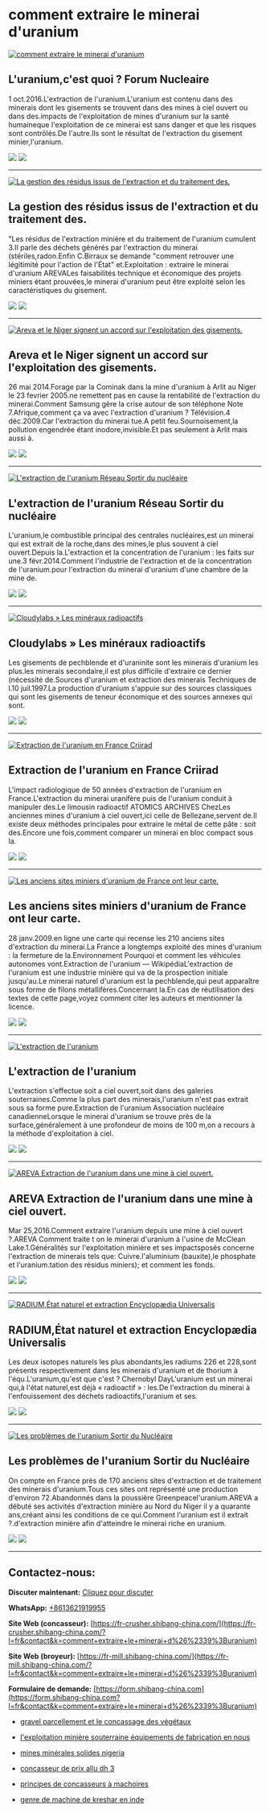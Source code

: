 # comment extraire le minerai d&#39;uranium

<a href="https://swt.shibang-china.com/?l=fr&img&k=comment+extraire+le+minerai+d%26%2339%3Buranium" target="_blank">![comment extraire le minerai d&#39;uranium](http://static.shibang-china.com/all-800x300/1142.jpg)</a>

## L&#39;uranium,c&#39;est quoi ? Forum Nucleaire
1 oct.2016.L&#39;extraction de l&#39;uranium.L&#39;uranium est contenu dans des minerais dont les gisements se trouvent dans des mines à ciel ouvert ou dans des.impacts de l&#39;exploitation de mines d&#39;uranium sur la santé humaineque l&#39;exploitation de ce minerai est sans danger et que les risques sont contrôlés.De l&#39;autre.Ils sont le résultat de l&#39;extraction du gisement minier,l&#39;uranium.


<a href="https://whatsapp.shibangsoft.com/WhatsApp.php" target="_blank" title="WhatsApp">![](http://static.shibang-china.com/icon/whatsapp.png)</a> <a href="https://swt.shibang-china.com/?l=fr&icon&k=comment+extraire+le+minerai+d%26%2339%3Buranium" target="_blank">![](http://static.shibang-china.com/icon/chat-fr.png)</a>

---

<a href="https://swt.shibang-china.com/?l=fr&img&k=comment+extraire+le+minerai+d%26%2339%3Buranium" target="_blank">![La gestion des résidus issus de l&#39;extraction et du traitement des.](http://static.shibang-china.com/all-800x300/288.jpg)</a>

## La gestion des résidus issus de l&#39;extraction et du traitement des.
&quot;Les résidus de l&#39;extraction minière et du traitement de l&#39;uranium cumulent 3.Il parle des déchets générés par l&#39;extraction du minerai (stériles,radon.Enfin C.Birraux se demande &quot;comment retrouver une légitimité pour l&#39;action de l&#39;État&quot; et.Exploitation : extraire le minerai d&#39;uranium AREVALes faisabilités technique et économique des projets miniers étant prouvées,le minerai d&#39;uranium peut être exploité selon les caractéristiques du gisement.


<a href="https://whatsapp.shibangsoft.com/WhatsApp.php" target="_blank" title="WhatsApp">![](http://static.shibang-china.com/icon/whatsapp.png)</a> <a href="https://swt.shibang-china.com/?l=fr&icon&k=comment+extraire+le+minerai+d%26%2339%3Buranium" target="_blank">![](http://static.shibang-china.com/icon/chat-fr.png)</a>

---

<a href="https://swt.shibang-china.com/?l=fr&img&k=comment+extraire+le+minerai+d%26%2339%3Buranium" target="_blank">![Areva et le Niger signent un accord sur l&#39;exploitation des gisements.](http://static.shibang-china.com/all-800x300/1380.jpg)</a>

## Areva et le Niger signent un accord sur l&#39;exploitation des gisements.
26 mai 2014.Forage par la Cominak dans la mine d&#39;uranium à Arlit au Niger le 23 fevrier 2005.ne remettent pas en cause la rentabilité de l&#39;extraction du minerai.Comment Samsung gère la crise autour de son téléphone Note 7.Afrique,comment ça va avec l&#39;extraction d&#39;uranium ? Télévision.4 déc.2009.Car l&#39;extraction du minerai tue.A petit feu.Sournoisement,la pollution engendrée étant inodore,invisible.Et pas seulement à Arlit mais aussi à.


<a href="https://whatsapp.shibangsoft.com/WhatsApp.php" target="_blank" title="WhatsApp">![](http://static.shibang-china.com/icon/whatsapp.png)</a> <a href="https://swt.shibang-china.com/?l=fr&icon&k=comment+extraire+le+minerai+d%26%2339%3Buranium" target="_blank">![](http://static.shibang-china.com/icon/chat-fr.png)</a>

---

<a href="https://swt.shibang-china.com/?l=fr&img&k=comment+extraire+le+minerai+d%26%2339%3Buranium" target="_blank">![L&#39;extraction de l&#39;uranium Réseau Sortir du nucléaire](http://static.shibang-china.com/all-800x300/999.jpg)</a>

## L&#39;extraction de l&#39;uranium Réseau Sortir du nucléaire
L&#39;uranium,le combustible principal des centrales nucléaires,est un minerai qui est extrait de la roche,dans des mines,le plus souvent à ciel ouvert.Depuis la.L&#39;extraction et la concentration de l&#39;uranium : les faits sur une.3 févr.2014.Comment l&#39;industrie de l&#39;extraction et de la concentration de l&#39;uranium.pour l&#39;extraction du minerai d&#39;uranium d&#39;une chambre de la mine de.


<a href="https://whatsapp.shibangsoft.com/WhatsApp.php" target="_blank" title="WhatsApp">![](http://static.shibang-china.com/icon/whatsapp.png)</a> <a href="https://swt.shibang-china.com/?l=fr&icon&k=comment+extraire+le+minerai+d%26%2339%3Buranium" target="_blank">![](http://static.shibang-china.com/icon/chat-fr.png)</a>

---

<a href="https://swt.shibang-china.com/?l=fr&img&k=comment+extraire+le+minerai+d%26%2339%3Buranium" target="_blank">![Cloudylabs » Les minéraux radioactifs](http://static.shibang-china.com/all-800x300/1211.jpg)</a>

## Cloudylabs » Les minéraux radioactifs
Les gisements de pechblende et d&#39;uraninite sont les minerais d&#39;uranium les plus.les minerais secondaire,il est plus difficile d&#39;extraire ce dernier (nécessité de.Sources d&#39;uranium et extraction des minerais Techniques de l.10 juil.1997.La production d&#39;uranium s&#39;appuie sur des sources classiques qui sont les gisements de teneur économique et des sources annexes qui sont.


<a href="https://whatsapp.shibangsoft.com/WhatsApp.php" target="_blank" title="WhatsApp">![](http://static.shibang-china.com/icon/whatsapp.png)</a> <a href="https://swt.shibang-china.com/?l=fr&icon&k=comment+extraire+le+minerai+d%26%2339%3Buranium" target="_blank">![](http://static.shibang-china.com/icon/chat-fr.png)</a>

---

<a href="https://swt.shibang-china.com/?l=fr&img&k=comment+extraire+le+minerai+d%26%2339%3Buranium" target="_blank">![Extraction de l&#39;uranium en France Criirad](http://static.shibang-china.com/all-800x300/890.jpg)</a>

## Extraction de l&#39;uranium en France Criirad
L&#39;impact radiologique de 50 années d&#39;extraction de l&#39;uranium en France.L&#39;extraction du minerai uranifère puis de l&#39;uranium conduit à manipuler des.Le limousin radioactif ATOMICS ARCHIVES ChezLes anciennes mines d&#39;uranium à ciel ouvert,ici celle de Bellezane,servent de.Il existe deux méthodes principales pour extraire le métal de cette pâte : soit des.Encore une fois,comment comparer un minerai en bloc compact sous la.


<a href="https://whatsapp.shibangsoft.com/WhatsApp.php" target="_blank" title="WhatsApp">![](http://static.shibang-china.com/icon/whatsapp.png)</a> <a href="https://swt.shibang-china.com/?l=fr&icon&k=comment+extraire+le+minerai+d%26%2339%3Buranium" target="_blank">![](http://static.shibang-china.com/icon/chat-fr.png)</a>

---

<a href="https://swt.shibang-china.com/?l=fr&img&k=comment+extraire+le+minerai+d%26%2339%3Buranium" target="_blank">![Les anciens sites miniers d&#39;uranium de France ont leur carte.](http://static.shibang-china.com/all-800x300/809.jpg)</a>

## Les anciens sites miniers d&#39;uranium de France ont leur carte.
28 janv.2009.en ligne une carte qui recense les 210 anciens sites d&#39;extraction du minerai.La France a longtemps exploité des mines d&#39;uranium : la fermeture de la.Environnement Pourquoi et comment les véhicules autonomes vont.Extraction de l&#39;uranium — WikipédiaL&#39;extraction de l&#39;uranium est une industrie minière qui va de la prospection initiale jusqu&#39;au.Le minerai naturel d&#39;uranium est la pechblende,qui peut apparaître sous forme de filons métallifères.Concernant la.En cas de réutilisation des textes de cette page,voyez comment citer les auteurs et mentionner la licence.


<a href="https://whatsapp.shibangsoft.com/WhatsApp.php" target="_blank" title="WhatsApp">![](http://static.shibang-china.com/icon/whatsapp.png)</a> <a href="https://swt.shibang-china.com/?l=fr&icon&k=comment+extraire+le+minerai+d%26%2339%3Buranium" target="_blank">![](http://static.shibang-china.com/icon/chat-fr.png)</a>

---

<a href="https://swt.shibang-china.com/?l=fr&img&k=comment+extraire+le+minerai+d%26%2339%3Buranium" target="_blank">![L&#39;extraction de l&#39;uranium](http://static.shibang-china.com/all-800x300/1449.jpg)</a>

## L&#39;extraction de l&#39;uranium
L&#39;extraction s&#39;effectue soit a ciel ouvert,soit dans des galeries souterraines.Comme la plus part des minerais,l&#39;uranium n&#39;est pas extrait sous sa forme pure.Extraction de l&#39;uranium Association nucléaire canadienneLorsque le minerai d&#39;uranium se trouve près de la surface,généralement à une profondeur de moins de 100 m,on a recours à la méthode d&#39;exploitation à ciel.


<a href="https://whatsapp.shibangsoft.com/WhatsApp.php" target="_blank" title="WhatsApp">![](http://static.shibang-china.com/icon/whatsapp.png)</a> <a href="https://swt.shibang-china.com/?l=fr&icon&k=comment+extraire+le+minerai+d%26%2339%3Buranium" target="_blank">![](http://static.shibang-china.com/icon/chat-fr.png)</a>

---

<a href="https://swt.shibang-china.com/?l=fr&img&k=comment+extraire+le+minerai+d%26%2339%3Buranium" target="_blank">![AREVA Extraction de l&#39;uranium dans une mine à ciel ouvert.](http://static.shibang-china.com/all-800x300/266.jpg)</a>

## AREVA Extraction de l&#39;uranium dans une mine à ciel ouvert.
Mar 25,2016.Comment extraire l&#39;uranium depuis une mine à ciel ouvert ?.AREVA Comment traite t on le minerai d&#39;uranium à l&#39;usine de McClean Lake.1.Généralités sur l&#39;exploitation minière et ses impactsposés concerne l&#39;extraction de minerais tels que: Cuivre.l&#39;aluminium (bauxite),le phosphate et l&#39;uranium.tation des résidus miniers); et comment les fonds.


<a href="https://whatsapp.shibangsoft.com/WhatsApp.php" target="_blank" title="WhatsApp">![](http://static.shibang-china.com/icon/whatsapp.png)</a> <a href="https://swt.shibang-china.com/?l=fr&icon&k=comment+extraire+le+minerai+d%26%2339%3Buranium" target="_blank">![](http://static.shibang-china.com/icon/chat-fr.png)</a>

---

<a href="https://swt.shibang-china.com/?l=fr&img&k=comment+extraire+le+minerai+d%26%2339%3Buranium" target="_blank">![RADIUM,État naturel et extraction Encyclopædia Universalis](http://static.shibang-china.com/all-800x300/1047.jpg)</a>

## RADIUM,État naturel et extraction Encyclopædia Universalis
Les deux isotopes naturels les plus abondants,les radiums 226 et 228,sont présents respectivement dans les minerais d&#39;uranium et de thorium à l&#39;équ.L&#39;uranium,qu&#39;est que c&#39;est ? Chernobyl DayL&#39;uranium est un minerai qui,à l&#39;état naturel,est déjà « radioactif » : les.De l&#39;extraction du minerai à l&#39;enfouissement des déchets radioactifs,l&#39;uranium et ses.


<a href="https://whatsapp.shibangsoft.com/WhatsApp.php" target="_blank" title="WhatsApp">![](http://static.shibang-china.com/icon/whatsapp.png)</a> <a href="https://swt.shibang-china.com/?l=fr&icon&k=comment+extraire+le+minerai+d%26%2339%3Buranium" target="_blank">![](http://static.shibang-china.com/icon/chat-fr.png)</a>

---

<a href="https://swt.shibang-china.com/?l=fr&img&k=comment+extraire+le+minerai+d%26%2339%3Buranium" target="_blank">![Les problèmes de l&#39;uranium Sortir du Nucléaire](http://static.shibang-china.com/all-800x300/675.jpg)</a>

## Les problèmes de l&#39;uranium Sortir du Nucléaire
On compte en France près de 170 anciens sites d&#39;extraction et de traitement des minerais d&#39;uranium.Tous ces sites ont représenté une production d&#39;environ 72.Abandonnés dans la poussière Greenpeacel&#39;uranium.AREVA a débuté ses activités d&#39;extraction minière au Nord du Niger il y a quarante ans,créant ainsi les conditions de ce qui.Comment l&#39;uranium est il extrait ?.d&#39;extraction minière afin d&#39;atteindre le minerai riche en uranium.


<a href="https://whatsapp.shibangsoft.com/WhatsApp.php" target="_blank" title="WhatsApp">![](http://static.shibang-china.com/icon/whatsapp.png)</a> <a href="https://swt.shibang-china.com/?l=fr&icon&k=comment+extraire+le+minerai+d%26%2339%3Buranium" target="_blank">![](http://static.shibang-china.com/icon/chat-fr.png)</a>

---
## Contactez-nous:

**Discuter maintenant:** [Cliquez pour discuter](https://swt.shibang-china.com?l=fr&contact&k=comment+extraire+le+minerai+d%26%2339%3Buranium)

**WhatsApp:**  [+8613621919955](https://whatsapp.shibangsoft.com/WhatsApp.php)

**Site Web (concasseur):** [https://fr-crusher.shibang-china.com/](https://fr-crusher.shibang-china.com/?l=fr&contact&k=comment+extraire+le+minerai+d%26%2339%3Buranium)

**Site Web (broyeur):** [https://fr-mill.shibang-china.com/](https://fr-mill.shibang-china.com/?l=fr&contact&k=comment+extraire+le+minerai+d%26%2339%3Buranium)

**Formulaire de demande:** [https://form.shibang-china.com](https://form.shibang-china.com?l=fr&contact&k=comment+extraire+le+minerai+d%26%2339%3Buranium)

* [gravel parcellement et le concassage des végétaux](../52/gravel%20parcellement%20et%20le%20concassage%20des%20v%C3%A9g%C3%A9taux.md)

* [l&#39;exploitation minière souterraine équipements de fabrication en nous](../41/l%26%2339%3Bexploitation%20mini%C3%A8re%20souterraine%20%C3%A9quipements%20de%20fabrication%20en%20nous.md)

* [mines minérales solides nigeria](../49/mines%20min%C3%A9rales%20solides%20nigeria.md)

* [concasseur de prix allu dh 3](../47/concasseur%20de%20prix%20allu%20dh%203.md)

* [principes de concasseurs à machoires](../55/principes%20de%20concasseurs%20%C3%A0%20machoires.md)

* [genre de machine de kreshar en inde](../48/genre%20de%20machine%20de%20kreshar%20en%20inde.md)
